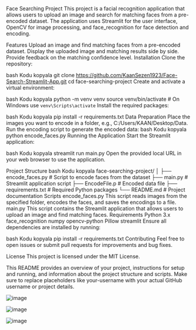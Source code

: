 Face Searching Project
This project is a facial recognition application that allows users to upload an image and search for matching faces from a pre-encoded dataset. The application uses Streamlit for the user interface, OpenCV for image processing, and face_recognition for face detection and encoding.

Features
Upload an image and find matching faces from a pre-encoded dataset.
Display the uploaded image and matching results side by side.
Provide feedback on the matching confidence level.
Installation
Clone the repository:

bash
Kodu kopyala
git clone https://github.com/KaanSezen1923/Face-Search-Streamlit-App.git
cd face-searching-project
Create and activate a virtual environment:

bash
Kodu kopyala
python -m venv venv
source venv/bin/activate  # On Windows use `venv\Scripts\activate`
Install the required packages:

bash
Kodu kopyala
pip install -r requirements.txt
Data Preparation
Place the images you want to encode in a folder, e.g., C:/Users/KAAN/Desktop/Data.
Run the encoding script to generate the encoded data:
bash
Kodu kopyala
python encode_faces.py
Running the Application
Start the Streamlit application:

bash
Kodu kopyala
streamlit run main.py
Open the provided local URL in your web browser to use the application.

Project Structure
bash
Kodu kopyala
face-searching-project/
│
├── encode_faces.py         # Script to encode faces from the dataset
├── main.py                 # Streamlit application script
├── EncodeFile.p            # Encoded data file
├── requirements.txt        # Required Python packages
└── README.md               # Project documentation
Scripts
encode_faces.py
This script reads images from the specified folder, encodes the faces, and saves the encodings to a file.
main.py
This script contains the Streamlit application that allows users to upload an image and find matching faces.
Requirements
Python 3.x
face_recognition
numpy
opencv-python
Pillow
streamlit
Ensure all dependencies are installed by running:

bash
Kodu kopyala
pip install -r requirements.txt
Contributing
Feel free to open issues or submit pull requests for improvements and bug fixes.

License
This project is licensed under the MIT License.

This README provides an overview of your project, instructions for setup and running, and information about the project structure and scripts. Make sure to replace placeholders like your-username with your actual GitHub username or project details.

![image](https://github.com/KaanSezen1923/Face-Search-Streamlit-App/assets/119515258/4b364eb8-23cd-49a5-a8f8-208a339e0230)

![image](https://github.com/KaanSezen1923/Face-Search-Streamlit-App/assets/119515258/36634328-544f-4afe-896b-d03c4a1efcc0)

![image](https://github.com/KaanSezen1923/Face-Search-Streamlit-App/assets/119515258/e647ba8d-b372-464d-aaf8-6f72c7ce92f3)


